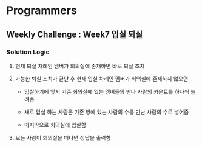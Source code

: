 # Programmers

## Weekly Challenge : Week7 입실 퇴실

### Solution Logic

1. 현재 퇴실 차례인 멤버가 회의실에 존재하면 바로 퇴실 조치

2. 가능한 퇴실 조치가 끝난 후 현재 입실 차례인 멤버가 회의실에 존재하지 않으면 
    - 입실하기에 앞서 기존 회의실에 있는 멤버들의 만나 사람의 카운트를 하나씩 늘려줌
    
    - 새로 입실 하는 사람은 기존 방에 있는 사람의 수를 만난 사람의 수로 넣어줌
    
    - 마지막으로 회의실에 입실함
    
3. 모든 사람이 회의실을 떠나면 정답을 출력함